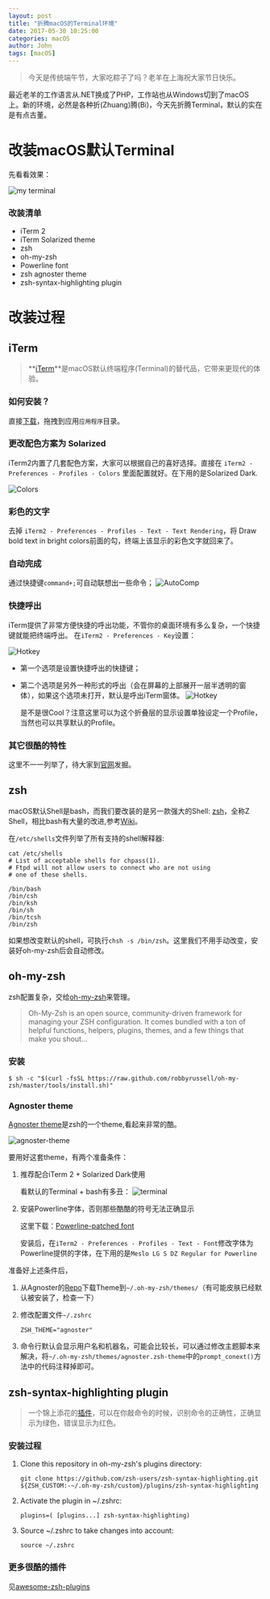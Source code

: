 ```yaml
---
layout: post
title: "折腾macOS的Terminal环境"
date: 2017-05-30 10:25:00
categories: macOS
author: John
tags: [macOS]
---
```


> 今天是传统端午节，大家吃粽子了吗？老羊在上海祝大家节日快乐。

最近老羊的工作语言从.NET换成了PHP，工作站也从Windows切到了macOS上。新的环境，必然是各种折(Zhuang)腾(Bi)，今天先折腾Terminal，默认的实在是有点古董。

<!-- more -->

# 改装macOS默认Terminal

先看看效果：

![my terminal](http://i.imgur.com/SbA1VGI.png)

### 改装清单
* iTerm 2
* iTerm Solarized theme
* zsh
* oh-my-zsh
* Powerline font
* zsh agnoster theme
* zsh-syntax-highlighting plugin

# 改装过程
## iTerm
> **[iTerm](http://www.iterm2.com/)**是macOS默认终端程序(Terminal)的替代品，它带来更现代的体验。

### 如何安装？
直接[下载](http://www.iterm2.com/downloads.html)，拖拽到应用```应用程序```目录。
### 更改配色方案为 Solarized
iTerm2内置了几套配色方案，大家可以根据自己的喜好选择。直接在 ```iTerm2 - Preferences - Profiles - Colors``` 里面配置就好。在下用的是Solarized Dark.

![Colors](http://imgur.com/U5P9pBD.png)
### 彩色的文字 
去掉 ```iTerm2 - Preferences - Profiles - Text - Text Rendering```，将 Draw bold text in bright colors前面的勾，终端上该显示的彩色文字就回来了。
### 自动完成
通过快捷键```command+;```可自动联想出一些命令；
![AutoComp](http://www.iterm2.com/img/screenshots/autocomplete.png)
### 快捷呼出
iTerm提供了非常方便快捷的呼出功能，不管你的桌面环境有多么复杂，一个快捷键就能把终端呼出。
在```iTerm2 - Preferences - Key```设置：

![Hotkey](http://imgur.com/PPgeHNI.png)

* 第一个选项是设置快捷呼出的快捷键；
* 第二个选项是另外一种形式的呼出（会在屏幕的上部展开一层半透明的窗体），如果这个选项未打开，默认是呼出iTerm窗体。
	![Hotkey](http://imgur.com/8Lg58dX.png)
	
	是不是很Cool？注意这里可以为这个折叠层的显示设置单独设定一个Profile，当然也可以共享默认的Profile。

### 其它很酷的特性
这里不一一列举了，待大家到[官网](http://www.iterm2.com/features.html)发掘。

## zsh
macOS默认Shell是bash，而我们要改装的是另一款强大的Shell: [zsh](http://www.zsh.org/)，全称Z Shell，相比bash有大量的改进,参考[Wiki](https://zh.wikipedia.org/wiki/Z_shell)。

在```/etc/shells```文件列举了所有支持的shell解释器:

``` shell
cat /etc/shells
# List of acceptable shells for chpass(1).
# Ftpd will not allow users to connect who are not using
# one of these shells.

/bin/bash
/bin/csh
/bin/ksh
/bin/sh
/bin/tcsh
/bin/zsh
```
如果想改变默认的shell，可执行```chsh -s /bin/zsh```。这里我们不用手动改变，安装好oh-my-zsh后会自动修改。
## oh-my-zsh
zsh配置复杂，交给[oh-my-zsh](http://ohmyz.sh/)来管理。
> Oh-My-Zsh is an open source, community-driven framework for managing your ZSH configuration. It comes bundled with a ton of helpful functions, helpers, plugins, themes, and a few things that make you shout...

### 安装
``` shell
$ sh -c "$(curl -fsSL https://raw.github.com/robbyrussell/oh-my-zsh/master/tools/install.sh)"
```

### Agnoster theme
[Agnoster theme](https://github.com/agnoster/agnoster-zsh-theme)是zsh的一个theme,看起来非常的酷。

![agnoster-theme](https://gist.githubusercontent.com/agnoster/3712874/raw/screenshot.png)

要用好这套theme，有两个准备条件：

1. 推荐配合iTerm 2 + Solarized Dark使用
	
	看默认的Terminal + bash有多丑：
	![terminal](http://imgur.com/c5CJGVB.png)
2. 安装Powerline字体，否则那些酷酷的符号无法正确显示
	
	这里下载：[Powerline-patched font](https://github.com/powerline/fonts)
	
	安装后，在```iTerm2 - Preferences - Profiles - Text - Font```修改字体为Powerline提供的字体，在下用的是```Meslo LG S DZ Regular for Powerline```

准备好上述条件后，

1. 从Agnoster的[Repo](https://github.com/agnoster/agnoster-zsh-theme)下载Theme到```~/.oh-my-zsh/themes/```（有可能皮肤已经默认被安装了，检查一下）
2. 修改配置文件```~/.zshrc```

	``` shell
   ZSH_THEME="agnoster"
	```
3. 命令行默认会显示用户名和机器名，可能会比较长，可以通过修改主题脚本来解决，将```~/.oh-my-zsh/themes/agnoster.zsh-theme```中的```prompt_conext()```方法中的代码注释掉即可。

## zsh-syntax-highlighting plugin
> 一个锦上添花的[插件](https://github.com/zsh-users/zsh-syntax-highlighting)，可以在你敲命令的时候，识别命令的正确性，正确显示为绿色，错误显示为红色。

### 安装过程

1. Clone this repository in oh-my-zsh's plugins directory:

	```git clone https://github.com/zsh-users/zsh-syntax-highlighting.git ${ZSH_CUSTOM:-~/.oh-my-zsh/custom}/plugins/zsh-syntax-highlighting```
	
2. Activate the plugin in ~/.zshrc:
	
	```plugins=( [plugins...] zsh-syntax-highlighting)```
	
3. Source ~/.zshrc to take changes into account:
	
	```source ~/.zshrc```
	
### 更多很酷的插件
见[awesome-zsh-plugins](https://github.com/unixorn/awesome-zsh-plugins)
